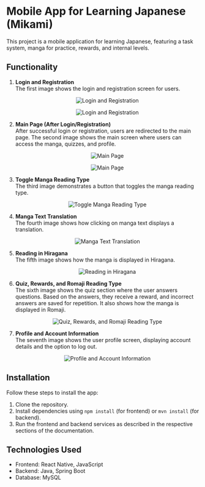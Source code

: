 # Mobile App for Learning Japanese (Mikami)

This project is a mobile application for learning Japanese, featuring a task system, manga for practice, rewards, and internal levels.

## Functionality

1. **Login and Registration**  
   The first image shows the login and registration screen for users.

   <p align="center">
     <img src="https://github.com/maksym7576/Miku_japanese_phone_app/blob/main/images/login.jpg?raw=true" alt="Login and Registration">
   </p>
   <p align="center">
     <img src="https://github.com/maksym7576/Miku_japanese_phone_app/blob/main/images/registration.jpg?raw=true" alt="Login and Registration">
   </p>

2. **Main Page (After Login/Registration)**  
   After successful login or registration, users are redirected to the main page. The second image shows the main screen where users can access the manga, quizzes, and profile.

   <p align="center">
     <img src="https://github.com/maksym7576/Miku_japanese_phone_app/blob/main/images/main_screen.jpg?raw=true" alt="Main Page">
   </p>
    <p align="center">
     <img src="https://github.com/maksym7576/Miku_japanese_phone_app/blob/main/images/Lesson_page.jpg?raw=true" alt="Main Page">
   </p>

3. **Toggle Manga Reading Type**  
   The third image demonstrates a button that toggles the manga reading type.

   <p align="center">
     <img src="https://github.com/maksym7576/Miku_japanese_phone_app/blob/main/images/manga_1.jpg?raw=true" alt="Toggle Manga Reading Type">
   </p>

4. **Manga Text Translation**  
   The fourth image shows how clicking on manga text displays a translation.

   <p align="center">
     <img src="https://github.com/maksym7576/Miku_japanese_phone_app/blob/main/images/manga_2.jpg?raw=true" alt="Manga Text Translation">
   </p>

5. **Reading in Hiragana**  
   The fifth image shows how the manga is displayed in Hiragana.

   <p align="center">
     <img src="https://github.com/maksym7576/Miku_japanese_phone_app/blob/main/images/manga_3.jpg?raw=true" alt="Reading in Hiragana">
   </p>

6. **Quiz, Rewards, and Romaji Reading Type**  
   The sixth image shows the quiz section where the user answers questions. Based on the answers, they receive a reward, and incorrect answers are saved for repetition. It also shows how the manga is displayed in Romaji.

   <p align="center">
     <img src="https://github.com/maksym7576/Miku_japanese_phone_app/blob/main/images/manga_4.jpg?raw=true" alt="Quiz, Rewards, and Romaji Reading Type">
   </p>

7. **Profile and Account Information**  
   The seventh image shows the user profile screen, displaying account details and the option to log out.

   <p align="center">
     <img src="https://github.com/maksym7576/Miku_japanese_phone_app/blob/main/images/profile.jpg?raw=true" alt="Profile and Account Information">
   </p>

## Installation

Follow these steps to install the app:

1. Clone the repository.
2. Install dependencies using `npm install` (for frontend) or `mvn install` (for backend).
3. Run the frontend and backend services as described in the respective sections of the documentation.

## Technologies Used

- Frontend: React Native, JavaScript
- Backend: Java, Spring Boot
- Database: MySQL
